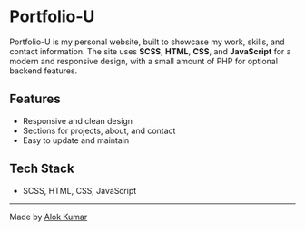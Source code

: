 # Portfolio-U

Portfolio-U is my personal website, built to showcase my work, skills, and contact information. The site uses **SCSS**, **HTML**, **CSS**, and **JavaScript** for a modern and responsive design, with a small amount of PHP for optional backend features.

## Features

- Responsive and clean design
- Sections for projects, about, and contact
- Easy to update and maintain

## Tech Stack

- SCSS, HTML, CSS, JavaScript

---

Made by [Alok Kumar](https://github.com/alokkumar777)
